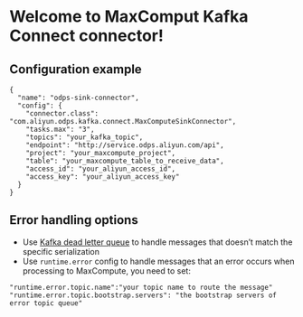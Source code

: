 # Welcome to MaxComput Kafka Connect connector!

## Configuration example
````$xslt
{
  "name": "odps-sink-connector",
  "config": {
    "connector.class": "com.aliyun.odps.kafka.connect.MaxComputeSinkConnector",
    "tasks.max": "3",
    "topics": "your_kafka_topic",
    "endpoint": "http://service.odps.aliyun.com/api",
    "project": "your_maxcompute_project",
    "table": "your_maxcompute_table_to_receive_data",
    "access_id": "your_aliyun_access_id",
    "access_key": "your_aliyun_access_key"
  }
}
````

## Error handling options
- Use [Kafka dead letter queue](https://www.confluent.io/blog/kafka-connect-deep-dive-error-handling-dead-letter-queues/) to handle messages that doesn’t match the specific serialization 
- Use `runtime.error` config to handle messages that an error occurs when processing to MaxCompute, you need to set:
````$xslt
"runtime.error.topic.name":"your topic name to route the message"
"runtime.error.topic.bootstrap.servers": "the bootstrap servers of error topic queue"
````


